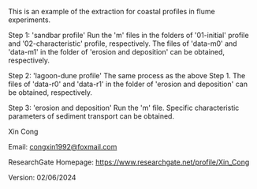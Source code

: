 This is an example of the extraction for coastal profiles in flume experiments.

Step 1: 'sandbar profile'
Run the 'm' files in the folders of '01-initial' profile and '02-characteristic' profile, respectively.
The files of 'data-m0' and 'data-m1' in the folder of 'erosion and deposition' can be obtained, respectively.

Step 2: 'lagoon-dune profile'
The same process as the above Step 1. 
The files of 'data-r0' and 'data-r1' in the folder of 'erosion and deposition' can be obtained, respectively.

Step 3: 'erosion and deposition'
Run the 'm' file. Specific characteristic parameters of sediment transport can be obtained.


Xin Cong

Email: congxin1992@foxmail.com

ResearchGate Homepage: https://www.researchgate.net/profile/Xin_Cong

Version: 02/06/2024
